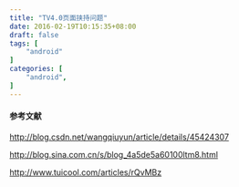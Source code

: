 ```yaml
---
title: "TV4.0页面挟持问题"
date: 2016-02-19T10:15:35+08:00
draft: false
tags: [
    "android"
]
categories: [
    "android",
]
---
```



#### 参考文献 

http://blog.csdn.net/wangqiuyun/article/details/45424307

http://blog.sina.com.cn/s/blog_4a5de5a60100ltm8.html

http://www.tuicool.com/articles/rQvMBz



